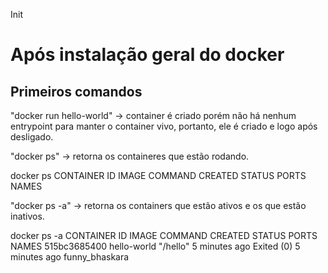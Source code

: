 Init

# Após instalação geral do docker

## Primeiros comandos

"docker run hello-world" -> container é criado porém não há nenhum entrypoint para manter o container vivo, portanto, ele é criado e logo após desligado.

"docker ps" -> retorna os containeres que estão rodando.

docker ps
CONTAINER ID   IMAGE     COMMAND   CREATED   STATUS    PORTS     NAMES

"docker ps -a" -> retorna os containers que estão ativos e os que estão inativos.

docker ps -a
CONTAINER ID   IMAGE         COMMAND    CREATED         STATUS                     PORTS     NAMES
515bc3685400   hello-world   "/hello"   5 minutes ago   Exited (0) 5 minutes ago             funny_bhaskara
